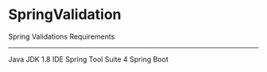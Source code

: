 # SpringValidation
Spring Validations
Requirements
************
Java JDK 1.8
IDE Spring Tool Suite 4
Spring Boot
